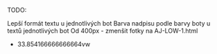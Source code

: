 TODO:

Lepší formát textu u jednotlivých bot
Barva nadpisu podle barvy boty u textů jednotlivých bot
Od 400px - zmenšit fotky na AJ-LOW-1.html
- 33.854166666666664vw
